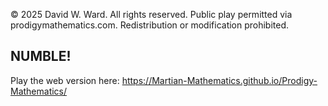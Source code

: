 © 2025 David W. Ward. All rights reserved.
Public play permitted via prodigymathematics.com.
Redistribution or modification prohibited.

## NUMBLE!
Play the web version here:
https://Martian-Mathematics.github.io/Prodigy-Mathematics/
